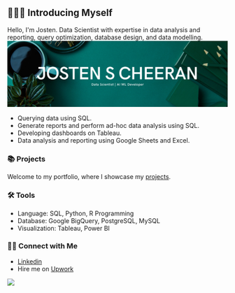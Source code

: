 ## 🙋🏻‍♀️ Introducing Myself


Hello, I'm Josten. Data Scientist with expertise in data analysis and reporting, query optimization, database design, and data modelling. 
![Brown and Gray Simple Personal LinkedIn Banner](https://github.com/DEDSEC-0010/DEDSEC-0010/blob/main/assets/Green%20and%20White%20Simple%20Blog%20Post%20Guide%20LinkedIn%20Article%20Cover%20Image%20.png)
- Querying data using SQL.
- Generate reports and perform ad-hoc data analysis using SQL.
- Developing dashboards on Tableau.
- Data analysis and reporting using Google Sheets and Excel.

### 📚 Projects

Welcome to my portfolio, where I showcase my [projects](https://github.com/DEDSEC-0010).

### 🛠️ Tools

- Language: SQL, Python, R Programming
- Database: Google BigQuery, PostgreSQL, MySQL
- Visualization: Tableau, Power BI

### 👋🏻 Connect with Me

- [Linkedin](https://www.linkedin.com/in/josten-s-cheeran-56970a1b1/)
- Hire me on [Upwork](https://www.upwork.com/freelancers/~018f2e2ee140acd7ca)

![](https://komarev.com/ghpvc/?username=DEDSEC-0010&style=for-the-badge)
